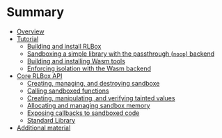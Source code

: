 # Summary

- [Overview](./overview.md)
- [Tutorial]()
  - [Building and install RLBox](./chapters/rlbox-install.md)
  - [Sandboxing a simple library with the passthrough (`noop`) backend](./chapters/examples/noop.md)
  - [Building and installing Wasm tools](./chapters/wasm-install.md)
  - [Enforcing isolation with the Wasm backend](./chapters/wasm-sandbox.md)
- [Core RLBox API]() <!-- ./chapters/api.md -->
  - [Creating, managing, and destroying sandboxe]() <!-- chapters/api/sandbox.md) -->
  - [Calling sandboxed functions]() <!-- chapters/api/function.md -->
  - [Creating, manipulating, and verifying tainted values]() <!-- chapters/api/tainted.md -->
  - [Allocating and managing sandbox memory]() <!-- chapters/api/memory.md -->
  - [Exposing callbacks to sandboxed code]() <!-- chapters/api/callbacks.md -->
  - [Standard Library]() <!-- chapters/api/stdlib.md -->
- [Additional material](chapters/appendix.md)
